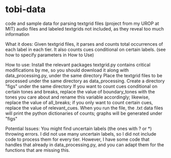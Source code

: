 # tobi-data
code and sample data for parsing textgrid files
(project from my UROP at MIT)
audio files and labeled textgrids not included, as they reveal too much information

What it does:
Given textgrid files, it parses and counts total occurrences of each label in each tier.
It also counts cues conditional on certain labels. (see how to specify parameters in How to Use)

How to use:
Install the relevant packages
textgrid.py contains critical modifications by me, so you should download it along with data_processing.py, under the same directory
Place the textgrid files to be processed under the same directory as data_processing. Create a directory "figs" under the same directory
If you want to count cues conditional on certain tones and breaks, replace the value of boundary_tones with the tones you care about and rename this variable accordingly; likewise, replace the value of all_breaks; if you only want to count certain cues, replace the value of relevant_cues.
When you run the file, the .txt data files will print the python dictionaries of counts; graphs will be generated under "figs"

Potential Issues:
You might find uncertain labels (the ones with ? or \*) throwing errors. I did not use many uncertain labels, so I did not include code to process them for every tier. However, I have some code that handles that already in data_processing.py, and you can adapt them for the functions that are missing this. 
